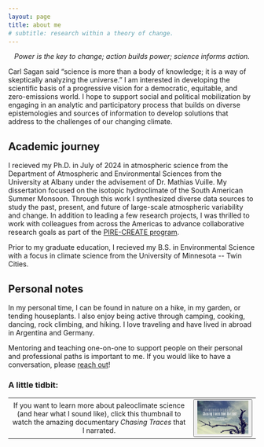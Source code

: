 ```yaml
---
layout: page
title: about me
# subtitle: research within a theory of change.
---
```


<p style="text-align:center;font-style:italic">Power is the key to change; action builds power; science informs action.</p>


Carl Sagan said “science is more than a body of knowledge; it is a way of skeptically analyzing the universe.” I am interested in developing the scientific basis of a progressive vision for a democratic, equitable, and zero-emissions world. I hope to support social and political mobilization by engaging in an analytic and participatory process that builds on diverse epistemologies and sources of information to develop solutions that address to the challenges of our changing climate.

## Academic journey
I recieved my Ph.D. in July of 2024 in atmospheric science from the Department of Atmospheric and Environmental Sciences from the University at Albany under the advisement of Dr. Mathias Vuille. My dissertation focused on the isotopic hydroclimate of the South American Summer Monsoon. Through this work I synthesized diverse data sources to study the past, present, and future of large-scale atmospheric variability and change. In addition to leading a few research projects, I was thrilled to work with colleagues from across the Americas to advance collaborative research goals as part of the <a href="https://www.pirecreate.com" target="_blank">PIRE-CREATE program</a>.

<p>Prior to my graduate education, I recieved my B.S. in Environmental Science with a focus in climate science from the University of Minnesota -- Twin Cities.</p>

## Personal notes
In my personal time, I can be found in nature on a hike, in my garden, or tending houseplants. I also enjoy being active through camping, cooking, dancing, rock climbing, and hiking. I love traveling and have lived in abroad in Argentina and Germany.

Mentoring and teaching one-on-one to support people on their personal and professional paths is important to me. If you would like to have a conversation, please <a href="mailto:rgorrison@gmail.com">reach out</a>!
  
### A little tidbit:

<table id="repo-table" style="border:none; border-collapse:collapse; cellspacing:0; cellpadding:0" >
<tbody>
<tr>
    <td style="border:none"><center>
      If you want to learn more about paleoclimate science (and hear what I sound like), click this thumbnail to watch the amazing documentary <span style="font-style:italic">Chasing Traces</span> that I narrated.
    </center></td>
    <td style="border:none"><center>
      <button class="btn btn-default">
     <a href="https://youtu.be/xztoAxSBpuo?si=omPashRVpjpvAo3M" target="_blank"><img src="/assets/img/chasingtracespast.jpg" width="400"/></a> 
      </button>
    </center></td>
</tr>
</tbody>
</table>
